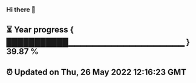 ### Hi there 👋
⏳ Year progress { ███████████▁▁▁▁▁▁▁▁▁▁▁▁▁▁▁▁▁▁▁ } 39.87 %
---
⏰ Updated on Thu, 26 May 2022 12:16:23 GMT
---
